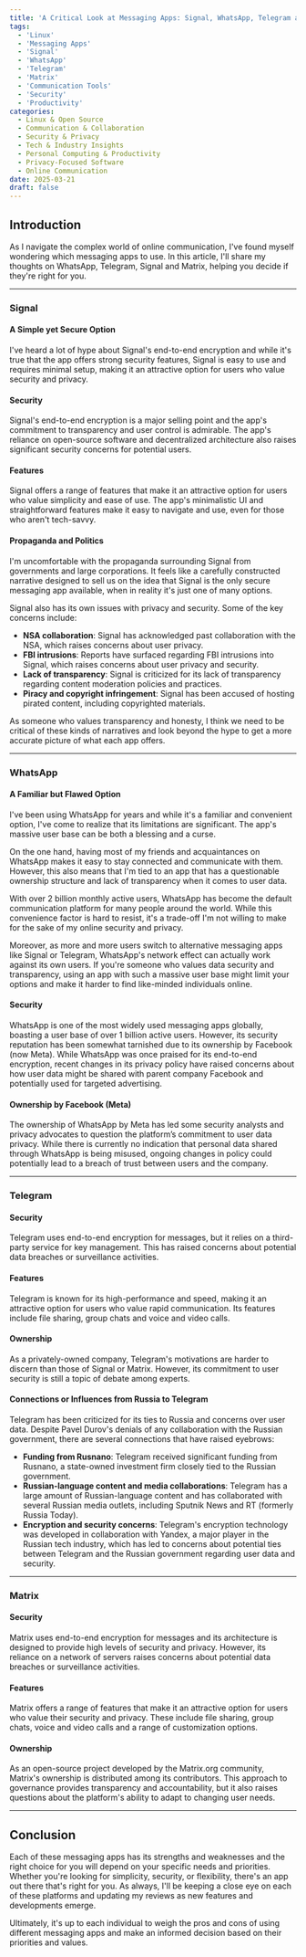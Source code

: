 ```yaml
--- 
title: 'A Critical Look at Messaging Apps: Signal, WhatsApp, Telegram and Matrix'
tags: 
  - 'Linux'
  - 'Messaging Apps'
  - 'Signal'
  - 'WhatsApp'
  - 'Telegram'
  - 'Matrix'
  - 'Communication Tools'
  - 'Security'
  - 'Productivity'
categories: 
  - Linux & Open Source
  - Communication & Collaboration
  - Security & Privacy
  - Tech & Industry Insights
  - Personal Computing & Productivity
  - Privacy-Focused Software
  - Online Communication
date: 2025-03-21
draft: false
---
```


## Introduction
As I navigate the complex world of online communication, I've found myself wondering 
which messaging apps to use. In this article, I'll share my thoughts on WhatsApp, 
Telegram, Signal and Matrix, helping you decide if they're right for you.

---

### **Signal**
#### A Simple yet Secure Option
I've heard a lot of hype about Signal's end-to-end encryption and while it's true that the app offers strong security features, Signal is easy to use and requires minimal setup, making it an attractive option for users who value security and privacy.

#### Security
Signal's end-to-end encryption is a major selling point and the app's commitment to transparency and user control is admirable. The app's reliance on open-source software and decentralized architecture also raises significant security concerns for potential users.

#### Features
Signal offers a range of features that make it an attractive option for users who value simplicity and ease of use. The app's minimalistic UI and straightforward features make it easy to navigate and use, even for those who aren't tech-savvy.

#### Propaganda and Politics
I'm uncomfortable with the propaganda surrounding Signal from governments and large corporations. It feels like a carefully constructed narrative designed to sell us on the idea that Signal is the only secure messaging app available, when in reality it's just one of many options.

Signal also has its own issues with privacy and security. Some of the key concerns include:
*   **NSA collaboration**: Signal has acknowledged past collaboration with the NSA, which raises concerns about user privacy.
*   **FBI intrusions**: Reports have surfaced regarding FBI intrusions into Signal, which raises concerns about user privacy and security.
*   **Lack of transparency**: Signal is criticized for its lack of transparency regarding content moderation policies and practices.
*   **Piracy and copyright infringement**: Signal has been accused of hosting pirated content, including copyrighted materials.

As someone who values transparency and honesty, I think we need to be critical of these kinds of narratives and look beyond the hype to get a more accurate picture of what each app offers.


---

### **WhatsApp**
#### A Familiar but Flawed Option
I've been using WhatsApp for years and while it's a familiar and convenient option, I've come to realize that its limitations are significant. The app's massive user base can be both a blessing and a curse.

On the one hand, having most of my friends and acquaintances on WhatsApp makes it easy to stay connected and communicate with them. However, this also means that I'm tied to an app that has a questionable ownership structure and lack of transparency when it comes to user data.

With over 2 billion monthly active users, WhatsApp has become the default communication platform for many people around the world. While this convenience factor is hard to resist, it's a trade-off I'm not willing to make for the sake of my online security and privacy.

Moreover, as more and more users switch to alternative messaging apps like Signal or Telegram, WhatsApp's network effect can actually work against its own users. If you're someone who values data security and transparency, using an app with such a massive user base might limit your options and make it harder to find like-minded individuals online.

#### Security
WhatsApp is one of the most widely used messaging apps globally, boasting a user base of over 1 billion active users. However, its security reputation has been somewhat tarnished due to its ownership by Facebook (now Meta). While WhatsApp was once praised 
for its end-to-end encryption, recent changes in its privacy policy have raised concerns about how user data might be shared with parent company Facebook and potentially used for targeted advertising.

#### Ownership by Facebook (Meta)
The ownership of WhatsApp by Meta has led some security analysts and privacy advocates  to question the platform’s commitment to user data privacy. While there is currently no indication that personal data shared through WhatsApp is being misused, ongoing changes in policy could potentially lead to a breach of trust between users and the company.

---

### **Telegram**
#### Security
Telegram uses end-to-end encryption for messages, but it relies on a third-party service for key management. This has raised concerns about potential data breaches or surveillance activities.
#### Features
Telegram is known for its high-performance and speed, making it an attractive option for users who value rapid communication. Its features include file sharing, group chats and voice and video calls.
#### Ownership
As a privately-owned company, Telegram's motivations are harder to discern than those of Signal or Matrix. However, its commitment to user security is still a topic of debate among experts.
#### Connections or Influences from Russia to Telegram
Telegram has been criticized for its ties to Russia and concerns over user data. Despite Pavel Durov's denials of any collaboration with the Russian government, there are several connections that have raised eyebrows:
  * **Funding from Rusnano**: Telegram received significant funding from Rusnano, a state-owned investment firm closely tied to the Russian government.
  * **Russian-language content and media collaborations**: Telegram has a large amount of Russian-language content and has collaborated with several Russian media outlets, including Sputnik News and RT (formerly Russia Today).
  * **Encryption and security concerns**: Telegram's encryption technology was developed in collaboration with Yandex, a major player in the Russian tech industry, which has led to concerns about potential ties between Telegram and the Russian government regarding user data and security.


---

### **Matrix**
#### Security
Matrix uses end-to-end encryption for messages and its architecture is designed to provide high levels of security and privacy. However, its reliance on a network of servers raises concerns about potential data breaches or surveillance activities.
#### Features
Matrix offers a range of features that make it an attractive option for users who value their security and privacy. These include file sharing, group chats, voice and video calls and a range of customization options.
#### Ownership
As an open-source project developed by the Matrix.org community, Matrix's ownership is distributed among its contributors. This approach to governance provides transparency and accountability, but it also raises questions about the platform's ability to adapt to changing user needs.

---

## Conclusion
Each of these messaging apps has its strengths and weaknesses and the right choice for you will depend on your specific needs and priorities. Whether you're looking for simplicity, security, or flexibility, there's an app out there that's right for you. As always, I'll be keeping a close eye on each of these platforms and updating my reviews as new features and developments emerge.

Ultimately, it's up to each individual to weigh the pros and cons of using different messaging apps and make an informed decision based on their priorities and values.